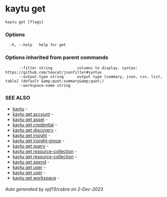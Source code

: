 # kaytu get



```
kaytu get [flags]
```

### Options

```
  -h, --help   help for get
```

### Options inherited from parent commands

```
      --filter string           columns to display. syntax: https://github.com/teacat/jsonfilter#syntax
      --output-type string      output type [summary, json, csv, list, table] (default &amp;quot;summary&amp;quot;)
      --workspace-name string   
```

### SEE ALSO

* [kaytu](.)	 - 
* [kaytu get account](kaytu_get_account)	 - 
* [kaytu get asset](kaytu_get_asset)	 - 
* [kaytu get credential](kaytu_get_credential)	 - 
* [kaytu get discovery](kaytu_get_discovery)	 - 
* [kaytu get insight](kaytu_get_insight)	 - 
* [kaytu get insight-group](kaytu_get_insight-group)	 - 
* [kaytu get query](kaytu_get_query)	 - 
* [kaytu get resource-collection](kaytu_get_resource-collection)	 - 
* [kaytu get resource-collection](kaytu_get_resource-collection)	 - 
* [kaytu get spend](kaytu_get_spend)	 - 
* [kaytu get user](kaytu_get_user)	 - 
* [kaytu get user](kaytu_get_user)	 - 
* [kaytu get workspace](kaytu_get_workspace)	 - 

###### Auto generated by spf13/cobra on 2-Dec-2023
